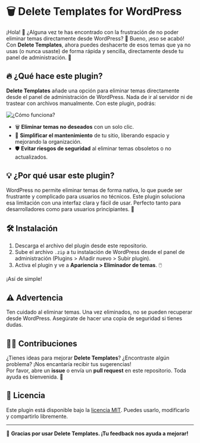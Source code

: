 # 🗑️ Delete Templates for WordPress

¡Hola! 👋 ¿Alguna vez te has encontrado con la frustración de no poder eliminar temas directamente desde WordPress? 😤 Bueno, ¡eso se acabó! Con **Delete Templates**, ahora puedes deshacerte de esos temas que ya no usas (o nunca usaste) de forma rápida y sencilla, directamente desde tu panel de administración. 🧹  

## 🔥 ¿Qué hace este plugin?

**Delete Templates** añade una opción para eliminar temas directamente desde el panel de administración de WordPress. Nada de ir al servidor ni de trastear con archivos manualmente. Con este plugin, podrás:

![¿Cómo funciona?](https://www.daniellucia.es/wp-content/uploads/2025/09/delete-themes.gif)

- 🗑️ **Eliminar temas no deseados** con un solo clic.  
- 🚀 **Simplificar el mantenimiento** de tu sitio, liberando espacio y mejorando la organización.  
- 🛡️ **Evitar riesgos de seguridad** al eliminar temas obsoletos o no actualizados.  

## 💡 ¿Por qué usar este plugin?

WordPress no permite eliminar temas de forma nativa, lo que puede ser frustrante y complicado para usuarios no técnicos. Este plugin soluciona esa limitación con una interfaz clara y fácil de usar. Perfecto tanto para desarrolladores como para usuarios principiantes. 🌟  

## 🛠️ Instalación

1. Descarga el archivo del plugin desde este repositorio.  
2. Sube el archivo `.zip` a tu instalación de WordPress desde el panel de administración (Plugins > Añadir nuevo > Subir plugin).  
3. Activa el plugin y ve a **Apariencia > Eliminador de temas**. 🖱️  

¡Así de simple!  

## ⚠️ Advertencia

Ten cuidado al eliminar temas. Una vez eliminados, no se pueden recuperar desde WordPress. Asegúrate de hacer una copia de seguridad si tienes dudas.  

## 🧑‍💻 Contribuciones

¿Tienes ideas para mejorar **Delete Templates**? ¿Encontraste algún problema? ¡Nos encantaría recibir tus sugerencias!  
Por favor, abre un **issue** o envía un **pull request** en este repositorio. Toda ayuda es bienvenida. 🙌  

## 📜 Licencia

Este plugin está disponible bajo la [licencia MIT](LICENSE). Puedes usarlo, modificarlo y compartirlo libremente.  

---

💙 **Gracias por usar Delete Templates. ¡Tu feedback nos ayuda a mejorar!**  
